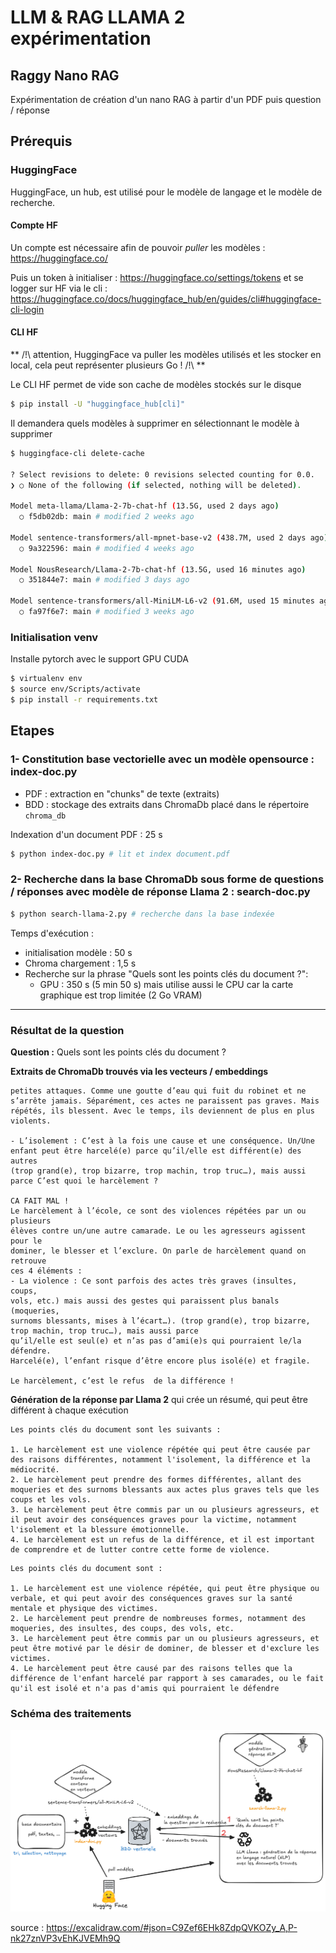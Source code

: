 # LLM & RAG LLAMA 2 expérimentation

## Raggy Nano RAG

Expérimentation de création d'un nano RAG à partir d'un PDF puis question / réponse

## Prérequis

### HuggingFace

HuggingFace, un hub, est utilisé pour le modèle de langage et le modèle de recherche.

#### Compte HF

Un compte est nécessaire afin de pouvoir _puller_ les modèles : https://huggingface.co/ 

Puis un token à initialiser : https://huggingface.co/settings/tokens et se logger sur HF via le cli : https://huggingface.co/docs/huggingface_hub/en/guides/cli#huggingface-cli-login

#### CLI HF

** /!\ attention, HuggingFace va puller les modèles utilisés et les stocker en local, cela peut représenter plusieurs Go ! /!\ **

Le CLI HF permet de vide son cache de modèles stockés sur le disque 
```bash
$ pip install -U "huggingface_hub[cli]"
```

Il demandera quels modèles à supprimer en sélectionnant le modèle à supprimer

```bash
$ huggingface-cli delete-cache

? Select revisions to delete: 0 revisions selected counting for 0.0.
❯ ○ None of the following (if selected, nothing will be deleted).

Model meta-llama/Llama-2-7b-chat-hf (13.5G, used 2 days ago)
  ○ f5db02db: main # modified 2 weeks ago

Model sentence-transformers/all-mpnet-base-v2 (438.7M, used 2 days ago)
  ○ 9a322596: main # modified 4 weeks ago

Model NousResearch/Llama-2-7b-chat-hf (13.5G, used 16 minutes ago)
  ○ 351844e7: main # modified 3 days ago

Model sentence-transformers/all-MiniLM-L6-v2 (91.6M, used 15 minutes ago)
  ○ fa97f6e7: main # modified 3 weeks ago

```

### Initialisation venv

Installe pytorch avec le support GPU CUDA

```bash
$ virtualenv env
$ source env/Scripts/activate
$ pip install -r requirements.txt
```

## Etapes

### 1- Constitution base vectorielle avec un modèle opensource : index-doc.py

- PDF : extraction en "chunks" de texte (extraits)
- BDD : stockage des extraits dans ChromaDb placé dans le répertoire `chroma_db`

Indexation d'un document PDF : 25 s

```bash
$ python index-doc.py # lit et index document.pdf
```

### 2- Recherche dans la base ChromaDb sous forme de questions / réponses avec modèle de réponse Llama 2 : search-doc.py

```bash
$ python search-llama-2.py # recherche dans la base indexée
```

Temps d'exécution :

- initialisation modèle : 50 s
- Chroma chargement : 1,5 s
- Recherche sur la phrase "Quels sont les points clés du document ?": 
  - GPU : 350 s (5 min 50 s) mais utilise aussi le CPU car la carte graphique est trop limitée (2 Go VRAM)
    
-----------------

### Résultat de la question

**Question :** Quels sont les points clés du document ?

**Extraits de ChromaDb trouvés via les vecteurs / embeddings**

```
petites attaques. Comme une goutte d’eau qui fuit du robinet et ne
s’arrête jamais. Séparément, ces actes ne paraissent pas graves. Mais
répétés, ils blessent. Avec le temps, ils deviennent de plus en plus
violents.

- L’isolement : C’est à la fois une cause et une conséquence. Un/Une
enfant peut être harcelé(e) parce qu’il/elle est différent(e) des autres
(trop grand(e), trop bizarre, trop machin, trop truc…), mais aussi parce C’est quoi le harcèlement ?

CA FAIT MAL !
Le harcèlement à l’école, ce sont des violences répétées par un ou plusieurs
élèves contre un/une autre camarade. Le ou les agresseurs agissent pour le
dominer, le blesser et l’exclure. On parle de harcèlement quand on retrouve
ces 4 éléments :
- La violence : Ce sont parfois des actes très graves (insultes, coups,
vols, etc.) mais aussi des gestes qui paraissent plus banals (moqueries,
surnoms blessants, mises à l’écart…). (trop grand(e), trop bizarre, trop machin, trop truc…), mais aussi parce
qu’il/elle est seul(e) et n’as pas d’ami(e)s qui pourraient le/la défendre.
Harcelé(e), l’enfant risque d’être encore plus isolé(e) et fragile.

Le harcèlement, c’est le refus  de la différence !
```

**Génération de la réponse par Llama 2** qui crée un résumé, qui peut être différent à chaque exécution

```
Les points clés du document sont les suivants :

1. Le harcèlement est une violence répétée qui peut être causée par des raisons différentes, notamment l'isolement, la différence et la médiocrité.
2. Le harcèlement peut prendre des formes différentes, allant des moqueries et des surnoms blessants aux actes plus graves tels que les coups et les vols.
3. Le harcèlement peut être commis par un ou plusieurs agresseurs, et il peut avoir des conséquences graves pour la victime, notamment l'isolement et la blessure émotionnelle.
4. Le harcèlement est un refus de la différence, et il est important de comprendre et de lutter contre cette forme de violence.
```

```
Les points clés du document sont :

1. Le harcèlement est une violence répétée, qui peut être physique ou verbale, et qui peut avoir des conséquences graves sur la santé mentale et physique des victimes.
2. Le harcèlement peut prendre de nombreuses formes, notamment des moqueries, des insultes, des coups, des vols, etc.
3. Le harcèlement peut être commis par un ou plusieurs agresseurs, et peut être motivé par le désir de dominer, de blesser et d'exclure les victimes.
4. Le harcèlement peut être causé par des raisons telles que la différence de l'enfant harcelé par rapport à ses camarades, ou le fait qu'il est isolé et n'a pas d'amis qui pourraient le défendre
```

### Schéma des traitements

![schema-scripts-llm.png](schema-scripts-llm.png)

source : https://excalidraw.com/#json=C9Zef6EHk8ZdpQVKOZy_A,P-nk27znVP3vEhKJVEMh9Q  

